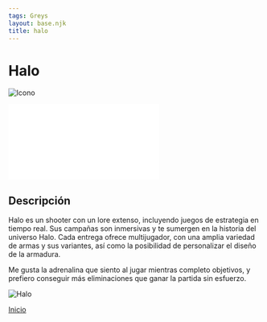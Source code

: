 ```yaml
---
tags: Greys
layout: base.njk
title: halo
---
```


# Halo

![Icono](/Par2Prac7/static/img/favicon.jpg)

[![Estilo CSS](/Par2Prac7/static/css/style.css)](https://tu-enlace-css.com)

## Descripción

Halo es un shooter con un lore extenso, incluyendo juegos de estrategia en tiempo real. Sus campañas son inmersivas y te sumergen en la historia del universo Halo. Cada entrega ofrece multijugador, con una amplia variedad de armas y sus variantes, así como la posibilidad de personalizar el diseño de la armadura.

Me gusta la adrenalina que siento al jugar mientras completo objetivos, y prefiero conseguir más eliminaciones que ganar la partida sin esfuerzo.

![Halo](/Par2Prac7/static/img/Greys/halos.jpg)

[Inicio](/Par2Prac7/)

<script src="/Par2Prac7/static/js/main.js" type="module"></script>
